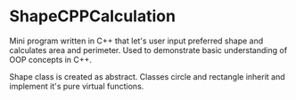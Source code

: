 # ShapeCPPCalculation
Mini program written in C++ that let's user input preferred shape and calculates area and perimeter. Used to demonstrate basic understanding of OOP concepts in C++.

Shape class is created as abstract. Classes circle and rectangle inherit and implement it's pure virtual functions.
